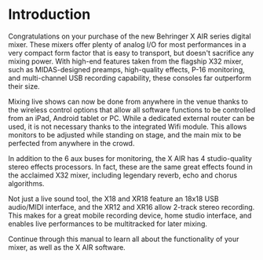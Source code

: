 # Introduction

Congratulations on your purchase of the new Behringer X AIR series digital mixer.
These mixers offer plenty of analog I/O for most performances in a very compact
form factor that is easy to transport, but doesn't sacrifice any mixing power.
With high-end features taken from the flagship X32 mixer, such as MIDAS-designed
preamps, high-quality effects, P-16 monitoring, and multi-channel USB recording
capability, these consoles far outperform their size.

Mixing live shows can now be done from anywhere in the venue thanks to the
wireless control options that allow all software functions to be controlled from
an iPad, Android tablet or PC. While a dedicated external router can be used,
it is not necessary thanks to the integrated Wifi module. This allows monitors
to be adjusted while standing on stage, and the main mix to be perfected from
anywhere in the crowd.

In addition to the 6 aux buses for monitoring, the X AIR has 4 studio-quality
stereo effects processors. In fact, these are the same great effects found in
the acclaimed X32 mixer, including legendary reverb, echo and chorus algorithms.

Not just a live sound tool, the X18 and XR18 feature an 18x18 USB audio/MIDI
interface, and the XR12 and XR16 allow 2-track stereo recording. This makes for
a great mobile recording device, home studio interface, and enables
live performances to be multitracked for later mixing.

Continue through this manual to learn all about the functionality of your mixer,
as well as the X AIR software.
